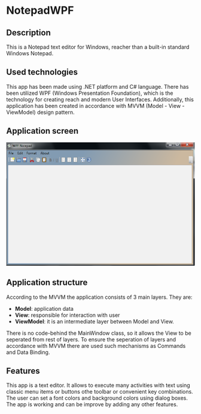# NotepadWPF

## Description 
This is a Notepad text editor for Windows, reacher than a built-in standard Windows Notepad.


## Used technologies
This app has been made using .NET platform and C# language. There has been utilized WPF (Windows Presentation Foundation), which is the technology for creating reach and modern User Interfaces.
Additionally, this application has been created in accordance with MVVM (Model - View - ViewModel) design pattern.


## Application screen
<img src="NotepadWPF/Image/Notepad_Screen_1.png" />




## Application structure
According to the MVVM the application consists of 3 main layers. 
They are:
* **Model**: application data
* **View**: responsible for interaction with user
* **ViewModel**: it is an intermediate layer between Model and View.

There is no code-behind the MainWindow class, so it allows the View to be seperated from rest of layers. To ensure the seperation of layers and accordance with MVVM there are used such mechanisms as Commands and Data Binding.


## Features
This app is a text editor. It allows to execute many activities with text using classic menu items or buttons othe toolbar or convenient key combinations. The user can set a font colors and background colors using dialog boxes.
The app is working and can be improve by adding any other features.





